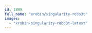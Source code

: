 ```yaml
---
id: 1899
full_name: "xrobin/singularity-robo3t"
images: 
  - "xrobin-singularity-robo3t-latest"
---
```

